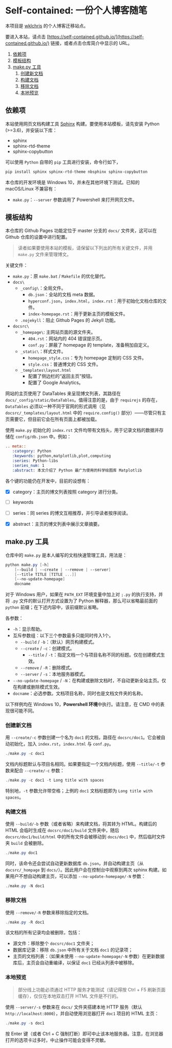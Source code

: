 # Self-contained: 一份个人博客随笔 <!-- omit in toc -->

本项目是 [wklchris](https://github.com/wklchris) 的个人博客迁移站点。

要进入本站，请点击 [https://self-contained.github.io/](https://self-contained.github.io/) 链接，或者点击仓库简介中显示的 URL。

1. [依赖项](#依赖项)
2. [模板结构](#模板结构)
3. [make.py 工具](#makepy-工具)
   1. [创建新文档](#创建新文档)
   2. [构建文档](#构建文档)
   3. [移除文档](#移除文档)
   4. [本地预览](#本地预览)

## 依赖项

本站使用网页文档构建工具 [Sphinx](https://www.sphinx-doc.org/) 构建。要使用本站模板，请先安装 Python (>=3.6)，并安装以下库：

- sphinx
- sphinx-rtd-theme
- sphinx-copybutton

可以使用 `Python` 自带的 `pip` 工具进行安装，命令行如下，
```powershell
pip install sphinx sphinx-rtd-theme nbsphinx sphinx-copybutton
```

本仓库的开发环境是 Windows 10，并未在其他环境下测试。已知的 macOS/Linux 不兼容有：
- `make.py`：`--server` 参数调用了 Powershell 来打开网页文件。

## 模板结构

本仓库的 Github Pages 功能定位于 master 分支的 `docs/` 文件夹，这可以在 Github 仓库的设置中进行配置。

> 读者如果要使用本站的模板，请保留以下列出的所有关键文件，并用 `make.py` 文件来管理博文。

关键文件：
- `make.py`：原 `make.bat` / `Makefile` 的优化替代。
- `docs\`
  - `_config\`：全局文件。
    - `db.json`：全站的文档 meta 数据。
    - `hyperconf.json`，`index.html`，`index.rst`：用于初始化文档仓库的文件。
    - `index-homepage.rst`：用于更新主页的模板文件。
  - `.nojekyll`：阻止 Github Pages 的 Jekyll 功能。
- `docsrc\`
  - `_homepage\`: 主网站页面的源文件夹。
    - `404.rst`：网站内的 404 错误提示页。
    - `conf.py`：屏蔽了 homepage 的 template，准备稍加自定义。
  - `_static\`：样式文件。
    - `homepage_style.css`：专为 homepage 定制的 CSS 文件。
    - `style.css`：普通博文的 CSS 文件。
  - `_templates\layout.html`
    - 配置了侧边栏的“返回主页”按钮。
    - 配置了 Google Analytics。

网站的主页使用了 DataTables 来呈现博文列表，其路径在 `docs/_config/static/DataTables`。值得注意的是，由于 `requirejs` 的存在，`DataTables` 必须以一种不同于官网的形式调用（见 `docsrc/_templates/layout.html` 中的 `require.config()` 部分）——尽管只有主页需要它，但目前它会在所有页面上都被加载。

使用 `make.py` 初始化的 `index.rst` 文件均带有文档头，用于记录文档的数据并存储在 `config/db.json` 中。例如：
```rst
.. meta::
   :category: Python
   :keywords: python,matplotlib,plot,computing
   :series: Python-libs
   :series_num: 1
   :abstract: 本文介绍了 Python 最广为使用的科学绘图库 Matplotlib
```

各个键的功能仍在开发中，目前的设想有：
- [x] category：主页的博文列表按照 category 进行分类。
- [ ] keywords
- [ ] series：同 series 的博文互相推荐，并引导读者按序阅读。
- [x] abstract：主页的博文列表中展示文章摘要。


## make.py 工具

仓库中的 `make.py` 是本人编写的文档快速管理工具，用法是：

```powershell
python make.py [-h] 
    [--build | --create | --remove | --server]
    [--title TITLE [TITLE ...]]
    [--no-update-homepage]
    docname
```

对于 Windows 用户，如果在 `PATH_EXT` 环境变量中加上对 `;.py` 的执行支持，并将 `.py` 文件的默认打开方式设置为了 Python 解释器，那么可以省略最前面的 `python` 前缀；在下述内容中，该前缀默认省略。

各参数：
- `-h`：显示帮助。
- 互斥参数组：以下三个参数最多只能同时传入1个。
  - `--build` / `-b`：（默认）网页构建模式。
  - `--create` / `-c`：创建模式。
    - `--title` / `-t`：指定文档一个与项目名称不同的标题。仅在创建模式生效。
  - `--remove` / `-R`：删除模式。
  - `--server` / `-s`：本地服务器模式。
- `--no-update-homepage` / `-N`：在构建或删除文档时，不自动更新全站主页。仅在构建或删除模式生效。
- `docname`：必选参数。文档项目名称，同时也是文档文件夹的名称。

以下样例均在 Windows 10，**Powershell 环境**中执行。请注意，在 CMD 中的表现很可能不同。

### 创建新文档

用 `--create/-c` 参数创建一个名为 `doc1` 的文档，路径在 `docsrc/doc1`。它会被自动初始化，加入 `index.rst`，`index.html` 与 `conf.py`。

```powershell
./make.py -c doc1
```

文档内标题默认与项目名相同。如果要指定一个文档内标题，使用 `--title/-t` 参数来配合 `--create/-c` 参数：

```powershell
./make.py -c doc1 -t Long title with spaces
```

特别地，`-t` 参数允许带空格；上例的 `doc1` 文档标题即为 `Long title with spaces`。

### 构建文档

使用 `--build/-b` 参数（或者省略）来构建文档，将其转为 HTML。构建后的 HTML 会临时生成在 `docsrc/doc1/build` 文件夹中，随后 `docsrc/doc1/build/html` 中的所有文件会被移动到 `docs/doc1` 中，然后临时文件夹 `build` 会被删除。

```powershell
./make.py doc1
```

同时，该命令还会尝试自动更新数据库 `db.json`，并自动构建主页（从 `docsrc/_hompage` 到 `docs/`）。因此用户会在控制台中观察到两次 sphinx 构建。如果用户不想自动构建主页，可以添加 `--no-update-homepage/-N` 参数：

```powershell
./make.py -N doc1
```

### 移除文档

使用 `--remove/-R` 参数来移除指定的文档。

```powershell
./make.py -R doc1
```

该文档的所有记录均会被删除，包括：
- 源文件：移除整个 `docsrc/doc1` 文件夹；
- 数据库记录：移除 `db.json` 中所有关于文档 `doc1` 的记录项；
- 主页的文档列表：（如果未使用 `--no-update-homepage/-N` 参数）在更新数据库后，主页会自动重编译，以保证 `doc1` 已经从列表中被移除。

### 本地预览

> 部分线上功能必须通过 HTTP 服务才能测试（请记得按 Ctrl + F5 刷新页面缓存），仅仅在本地双击打开 HTML 文件是不行的。

使用 `--server/-s` 参数来在 `docs/` 文件夹搭建本地 HTTP 服务（默认 `http://localhost:8000`），并自动使用浏览器打开 `doc1` 项目的 HTML 主页：

```powershell
./make.py -s doc1
```

按 Enter 键（或者 Ctrl + C 强制打断）即可中止该本地服务器。注意，在浏览器打开的选项卡过多时，中止操作可能会变得不灵敏。
